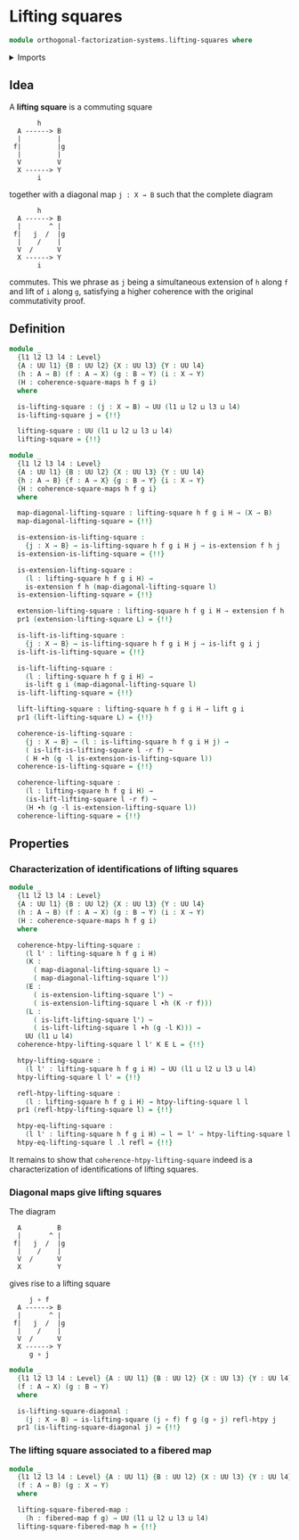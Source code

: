 # Lifting squares

```agda
module orthogonal-factorization-systems.lifting-squares where
```

<details><summary>Imports</summary>

```agda
open import foundation.action-on-identifications-functions
open import foundation.commuting-3-simplices-of-homotopies
open import foundation.commuting-squares-of-maps
open import foundation.commuting-triangles-of-homotopies
open import foundation.dependent-pair-types
open import foundation.fibered-maps
open import foundation.function-types
open import foundation.homotopies
open import foundation.identity-types
open import foundation.path-algebra
open import foundation.universe-levels
open import foundation.whiskering-homotopies

open import orthogonal-factorization-systems.extensions-of-maps
open import orthogonal-factorization-systems.lifts-of-maps
```

</details>

## Idea

A **lifting square** is a commuting square

```text
       h
  A ------> B
  |         |
 f|         |g
  |         |
  V         V
  X ------> Y
       i
```

together with a diagonal map `j : X → B` such that the complete diagram

```text
       h
  A ------> B
  |       ^ |
 f|   j  /  |g
  |    /    |
  V  /      V
  X ------> Y
       i
```

commutes. This we phrase as `j` being a simultaneous extension of `h` along `f`
and lift of `i` along `g`, satisfying a higher coherence with the original
commutativity proof.

## Definition

```agda
module _
  {l1 l2 l3 l4 : Level}
  {A : UU l1} {B : UU l2} {X : UU l3} {Y : UU l4}
  (h : A → B) (f : A → X) (g : B → Y) (i : X → Y)
  (H : coherence-square-maps h f g i)
  where

  is-lifting-square : (j : X → B) → UU (l1 ⊔ l2 ⊔ l3 ⊔ l4)
  is-lifting-square j = {!!}

  lifting-square : UU (l1 ⊔ l2 ⊔ l3 ⊔ l4)
  lifting-square = {!!}

module _
  {l1 l2 l3 l4 : Level}
  {A : UU l1} {B : UU l2} {X : UU l3} {Y : UU l4}
  {h : A → B} {f : A → X} {g : B → Y} {i : X → Y}
  {H : coherence-square-maps h f g i}
  where

  map-diagonal-lifting-square : lifting-square h f g i H → (X → B)
  map-diagonal-lifting-square = {!!}

  is-extension-is-lifting-square :
    {j : X → B} → is-lifting-square h f g i H j → is-extension f h j
  is-extension-is-lifting-square = {!!}

  is-extension-lifting-square :
    (l : lifting-square h f g i H) →
    is-extension f h (map-diagonal-lifting-square l)
  is-extension-lifting-square = {!!}

  extension-lifting-square : lifting-square h f g i H → extension f h
  pr1 (extension-lifting-square L) = {!!}

  is-lift-is-lifting-square :
    {j : X → B} → is-lifting-square h f g i H j → is-lift g i j
  is-lift-is-lifting-square = {!!}

  is-lift-lifting-square :
    (l : lifting-square h f g i H) →
    is-lift g i (map-diagonal-lifting-square l)
  is-lift-lifting-square = {!!}

  lift-lifting-square : lifting-square h f g i H → lift g i
  pr1 (lift-lifting-square L) = {!!}

  coherence-is-lifting-square :
    {j : X → B} → (l : is-lifting-square h f g i H j) →
    ( is-lift-is-lifting-square l ·r f) ~
    ( H ∙h (g ·l is-extension-is-lifting-square l))
  coherence-is-lifting-square = {!!}

  coherence-lifting-square :
    (l : lifting-square h f g i H) →
    (is-lift-lifting-square l ·r f) ~
    (H ∙h (g ·l is-extension-lifting-square l))
  coherence-lifting-square = {!!}
```

## Properties

### Characterization of identifications of lifting squares

```agda
module _
  {l1 l2 l3 l4 : Level}
  {A : UU l1} {B : UU l2} {X : UU l3} {Y : UU l4}
  (h : A → B) (f : A → X) (g : B → Y) (i : X → Y)
  (H : coherence-square-maps h f g i)
  where

  coherence-htpy-lifting-square :
    (l l' : lifting-square h f g i H)
    (K :
      ( map-diagonal-lifting-square l) ~
      ( map-diagonal-lifting-square l'))
    (E :
      ( is-extension-lifting-square l') ~
      ( is-extension-lifting-square l ∙h (K ·r f)))
    (L :
      ( is-lift-lifting-square l') ~
      ( is-lift-lifting-square l ∙h (g ·l K))) →
    UU (l1 ⊔ l4)
  coherence-htpy-lifting-square l l' K E L = {!!}

  htpy-lifting-square :
    (l l' : lifting-square h f g i H) → UU (l1 ⊔ l2 ⊔ l3 ⊔ l4)
  htpy-lifting-square l l' = {!!}

  refl-htpy-lifting-square :
    (l : lifting-square h f g i H) → htpy-lifting-square l l
  pr1 (refl-htpy-lifting-square l) = {!!}

  htpy-eq-lifting-square :
    (l l' : lifting-square h f g i H) → l ＝ l' → htpy-lifting-square l l'
  htpy-eq-lifting-square l .l refl = {!!}
```

It remains to show that `coherence-htpy-lifting-square` indeed is a
characterization of identifications of lifting squares.

### Diagonal maps give lifting squares

The diagram

```text
  A         B
  |       ^ |
 f|   j  /  |g
  |    /    |
  V  /      V
  X         Y
```

gives rise to a lifting square

```text
     j ∘ f
  A ------> B
  |       ^ |
 f|   j  /  |g
  |    /    |
  V  /      V
  X ------> Y
     g ∘ j
```

```agda
module _
  {l1 l2 l3 l4 : Level} {A : UU l1} {B : UU l2} {X : UU l3} {Y : UU l4}
  (f : A → X) (g : B → Y)
  where

  is-lifting-square-diagonal :
    (j : X → B) → is-lifting-square (j ∘ f) f g (g ∘ j) refl-htpy j
  pr1 (is-lifting-square-diagonal j) = {!!}
```

### The lifting square associated to a fibered map

```agda
module _
  {l1 l2 l3 l4 : Level} {A : UU l1} {B : UU l2} {X : UU l3} {Y : UU l4}
  (f : A → B) (g : X → Y)
  where

  lifting-square-fibered-map :
    (h : fibered-map f g) → UU (l1 ⊔ l2 ⊔ l3 ⊔ l4)
  lifting-square-fibered-map h = {!!}
```
